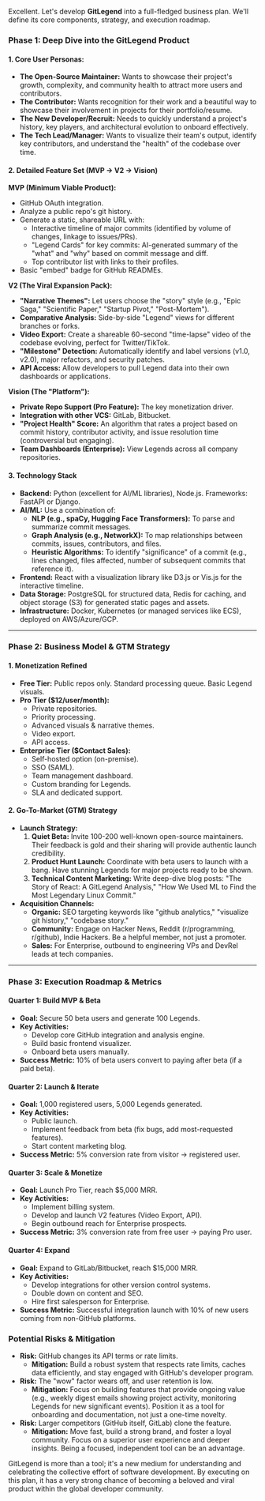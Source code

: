 Excellent. Let's develop **GitLegend** into a full-fledged business plan. We'll define its core components, strategy, and execution roadmap.

### **Phase 1: Deep Dive into the GitLegend Product**

#### **1. Core User Personas:**
*   **The Open-Source Maintainer:** Wants to showcase their project's growth, complexity, and community health to attract more users and contributors.
*   **The Contributor:** Wants recognition for their work and a beautiful way to showcase their involvement in projects for their portfolio/resume.
*   **The New Developer/Recruit:** Needs to quickly understand a project's history, key players, and architectural evolution to onboard effectively.
*   **The Tech Lead/Manager:** Wants to visualize their team's output, identify key contributors, and understand the "health" of the codebase over time.

#### **2. Detailed Feature Set (MVP → V2 → Vision)**

**MVP (Minimum Viable Product):**
*   GitHub OAuth integration.
*   Analyze a public repo's git history.
*   Generate a static, shareable URL with:
    *   Interactive timeline of major commits (identified by volume of changes, linkage to issues/PRs).
    *   "Legend Cards" for key commits: AI-generated summary of the "what" and "why" based on commit message and diff.
    *   Top contributor list with links to their profiles.
*   Basic "embed" badge for GitHub READMEs.

**V2 (The Viral Expansion Pack):**
*   **"Narrative Themes":** Let users choose the "story" style (e.g., "Epic Saga," "Scientific Paper," "Startup Pivot," "Post-Mortem").
*   **Comparative Analysis:** Side-by-side "Legend" views for different branches or forks.
*   **Video Export:** Create a shareable 60-second "time-lapse" video of the codebase evolving, perfect for Twitter/TikTok.
*   **"Milestone" Detection:** Automatically identify and label versions (v1.0, v2.0), major refactors, and security patches.
*   **API Access:** Allow developers to pull Legend data into their own dashboards or applications.

**Vision (The "Platform"):**
*   **Private Repo Support (Pro Feature):** The key monetization driver.
*   **Integration with other VCS:** GitLab, Bitbucket.
*   **"Project Health" Score:** An algorithm that rates a project based on commit history, contributor activity, and issue resolution time (controversial but engaging).
*   **Team Dashboards (Enterprise):** View Legends across all company repositories.

#### **3. Technology Stack**
*   **Backend:** Python (excellent for AI/ML libraries), Node.js. Frameworks: FastAPI or Django.
*   **AI/ML:** Use a combination of:
    *   **NLP (e.g., spaCy, Hugging Face Transformers):** To parse and summarize commit messages.
    *   **Graph Analysis (e.g., NetworkX):** To map relationships between commits, issues, contributors, and files.
    *   **Heuristic Algorithms:** To identify "significance" of a commit (e.g., lines changed, files affected, number of subsequent commits that reference it).
*   **Frontend:** React with a visualization library like D3.js or Vis.js for the interactive timeline.
*   **Data Storage:** PostgreSQL for structured data, Redis for caching, and object storage (S3) for generated static pages and assets.
*   **Infrastructure:** Docker, Kubernetes (or managed services like ECS), deployed on AWS/Azure/GCP.

---

### **Phase 2: Business Model & GTM Strategy**

#### **1. Monetization Refined**
*   **Free Tier:** Public repos only. Standard processing queue. Basic Legend visuals.
*   **Pro Tier ($12/user/month):**
    *   Private repositories.
    *   Priority processing.
    *   Advanced visuals & narrative themes.
    *   Video export.
    *   API access.
*   **Enterprise Tier ($Contact Sales):**
    *   Self-hosted option (on-premise).
    *   SSO (SAML).
    *   Team management dashboard.
    *   Custom branding for Legends.
    *   SLA and dedicated support.

#### **2. Go-To-Market (GTM) Strategy**
*   **Launch Strategy:**
    1.  **Quiet Beta:** Invite 100-200 well-known open-source maintainers. Their feedback is gold and their sharing will provide authentic launch credibility.
    2.  **Product Hunt Launch:** Coordinate with beta users to launch with a bang. Have stunning Legends for major projects ready to be shown.
    3.  **Technical Content Marketing:** Write deep-dive blog posts: "The Story of React: A GitLegend Analysis," "How We Used ML to Find the Most Legendary Linux Commit."
*   **Acquisition Channels:**
    *   **Organic:** SEO targeting keywords like "github analytics," "visualize git history," "codebase story."
    *   **Community:** Engage on Hacker News, Reddit (r/programming, r/github), Indie Hackers. Be a helpful member, not just a promoter.
    *   **Sales:** For Enterprise, outbound to engineering VPs and DevRel leads at tech companies.

---

### **Phase 3: Execution Roadmap & Metrics**

#### **Quarter 1: Build MVP & Beta**
*   **Goal:** Secure 50 beta users and generate 100 Legends.
*   **Key Activities:**
    *   Develop core GitHub integration and analysis engine.
    *   Build basic frontend visualizer.
    *   Onboard beta users manually.
*   **Success Metric:** 10% of beta users convert to paying after beta (if a paid beta).

#### **Quarter 2: Launch & Iterate**
*   **Goal:** 1,000 registered users, 5,000 Legends generated.
*   **Key Activities:**
    *   Public launch.
    *   Implement feedback from beta (fix bugs, add most-requested features).
    *   Start content marketing blog.
*   **Success Metric:** 5% conversion rate from visitor -> registered user.

#### **Quarter 3: Scale & Monetize**
*   **Goal:** Launch Pro Tier, reach $5,000 MRR.
*   **Key Activities:**
    *   Implement billing system.
    *   Develop and launch V2 features (Video Export, API).
    *   Begin outbound reach for Enterprise prospects.
*   **Success Metric:** 3% conversion rate from free user -> paying Pro user.

#### **Quarter 4: Expand**
*   **Goal:** Expand to GitLab/Bitbucket, reach $15,000 MRR.
*   **Key Activities:**
    *   Develop integrations for other version control systems.
    *   Double down on content and SEO.
    *   Hire first salesperson for Enterprise.
*   **Success Metric:** Successful integration launch with 10% of new users coming from non-GitHub platforms.

### **Potential Risks & Mitigation**
*   **Risk:** GitHub changes its API terms or rate limits.
    *   **Mitigation:** Build a robust system that respects rate limits, caches data efficiently, and stay engaged with GitHub's developer program.
*   **Risk:** The "wow" factor wears off, and user retention is low.
    *   **Mitigation:** Focus on building features that provide ongoing value (e.g., weekly digest emails showing project activity, monitoring Legends for new significant events). Position it as a tool for onboarding and documentation, not just a one-time novelty.
*   **Risk:** Larger competitors (GitHub itself, GitLab) clone the feature.
    *   **Mitigation:** Move fast, build a strong brand, and foster a loyal community. Focus on a superior user experience and deeper insights. Being a focused, independent tool can be an advantage.

GitLegend is more than a tool; it's a new medium for understanding and celebrating the collective effort of software development. By executing on this plan, it has a very strong chance of becoming a beloved and viral product within the global developer community.
